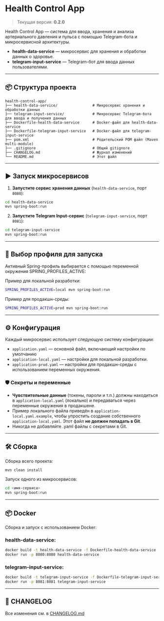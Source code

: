 # Health Control App
> Текущая версия: **0.2.0**

Health Control App — система для ввода, хранения и анализа артериального давления и пульса с помощью Telegram-бота и микросервисной архитектуры.

- **health-data-service** — микросервис для хранения и обработки данных о здоровье.
- **telegram-input-service** — Telegram-бот для ввода данных пользователями.

---

## 📦 Структура проекта

```
health-control-app/
├── health-data-service/            	# Микросервис хранения и обработки данных
├── telegram-input-service/         	# Микросервис Telegram-бота для ввода и получения данных
├── Dockerfile-health-data-service  	# Docker-файл для health-data-service
├── Dockerfile-telegram-input-service   # Docker-файл для telegram-input-service
├── pom.xml                         	# Родительский POM файл (Maven multi-module)
├── .gitignore                      	# Общий gitignore
├── CHANGELOG.md                       	# Журнал изменений
└── README.md                       	# Этот файл
```

---

## ▶️ Запуск микросервисов

1. **Запустите сервис хранения данных** (`health-data-service`, порт `8080`):

```bash
cd health-data-service
mvn spring-boot:run
```

2. **Запустите Telegram Input-сервис** (`telegram-input-service`, порт `8081`):

```bash
cd telegram-input-service
mvn spring-boot:run
```

---

## 🧪 Выбор профиля для запуска
Активный Spring-профиль выбирается с помощью переменной окружения SPRING_PROFILES_ACTIVE:

Пример для локальной разработки:
```bash
SPRING_PROFILES_ACTIVE=local mvn spring-boot:run
```
Пример для продакшн-среды:
```bash
SPRING_PROFILES_ACTIVE=prod mvn spring-boot:run
```

---

## ⚙️ Конфигурация

Каждый микросервис использует следующую систему конфигурации:

- `application.yaml` — основной файл, включающий настройки по умолчанию
- `application-local.yaml` — настройки для локальной разработки.
- `application-prod.yaml` — настройки для продакшн-среды с использованием переменных окружения.

### 🛡️ Секреты и переменные

- **Чувствительные данные** (токены, пароли и т.п.) должны находиться в `application-local.yaml` (локально) и передаваться через переменные окружения в продакшене.
- Пример локального файла приведён в `application-local.yaml.example`, чтобы упростить создание собственного `application-local.yaml`. Этот файл **не должен попадать в Git**.
- Никогда не добавляйте .yaml файлы с секретами в Git.
---

## 🛠 Сборка

Сборка всего проекта:

```bash
mvn clean install
```

Запуск одного из микросервисов:

```bash
cd <имя-сервиса>
mvn spring-boot:run
```

---

## 📦 Docker

Сборка и запуск с использованием Docker:

### health-data-service:

```bash
docker build -t health-data-service -f Dockerfile-health-data-service .
docker run -p 8080:8080 health-data-service
```

### telegram-input-service:

```bash
docker build -t telegram-input-service -f Dockerfile-telegram-input-service .
docker run -p 8081:8081 telegram-input-service
```

---

## 📃 CHANGELOG

Все изменения см. в [CHANGELOG.md](./CHANGELOG.md)